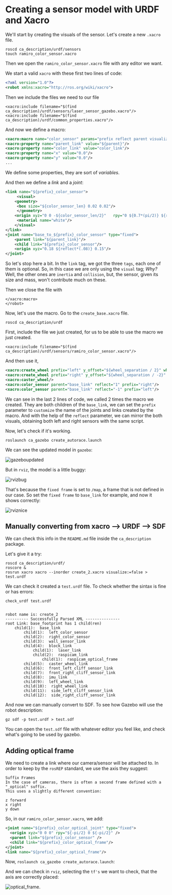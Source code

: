 # Creating a sensor model with URDF and Xacro

We'll start by creating the visuals of the sensor.
Let's create a new `.xacro` file.

    roscd ca_description/urdf/sensors
    touch ramiro_color_sensor.xacro

Then we open the `ramiro_color_sensor.xacro` file with any editor we want.

We start a valid `xacro` with these first two lines of code:
```xml
<?xml version="1.0"?>
<robot xmlns:xacro="http://ros.org/wiki/xacro">
```

Then we include the files we need to our file

    <xacro:include filename="$(find ca_description)/urdf/sensors/laser_sensor_gazebo.xacro"/>
    <xacro:include filename="$(find ca_description)/urdf/common_properties.xacro"/>

And now we define a macro:

```xml
<xacro:macro name="color_sensor" params="prefix reflect parent visualize:=false">
<xacro:property name="parent_link" value="${parent}"/>
<xacro:property name="color_link" value="color_link"/>
<xacro:property name="x" value="0.0"/>
<xacro:property name="y" value="0.0"/>
...
```

We define some properties, they are sort of *variables*.

And then we define a *link* and a *joint*:
```xml
<link name="${prefix}_color_sensor">
     <visual>
    <geometry>
     <box size="${color_sensor_len} 0.02 0.02"/>
     </geometry>
    <origin xyz="0 0 -${color_sensor_len/2}"   rpy="0 ${0.7*(pi/2)} ${reflect}"/>
     <material name="white"/>
    </visual>
</link>
<joint name="base_to_${prefix}_color_sensor" type="fixed">
    <parent link="${parent_link}"/>
    <child link="${prefix}_color_sensor"/>
    <origin xyz="0.18 ${reflect*(.08)} 0.15"/>
</joint>
```

So let's stop here a bit.
In the `link` tag, we got the three `tags`, each one of them is optional.
So, in this case we are only using the `visual` tag; *Why?*
Well, the other ones are `inertia` and `collision`, but, the sensor, given its size and mass, won't contribute much on these.

Then we close the file with

    </xacro:macro>
    </robot>

Now, let's use the macro.
Go to the `create_base.xacro` file.

    roscd ca_description/urdf

First, include the file we just created, for us to be able to use the macro we just created.

    <xacro:include filename="$(find ca_description)/urdf/sensors/ramiro_color_sensor.xacro"/>

And then use it, 
```xml
<xacro:create_wheel prefix="left" y_offset="${wheel_separation / 2}" wheel_radius="${wheel_radius}" wheel_width="${wheel_width}"/>
<xacro:create_wheel prefix="right" y_offset="${wheel_separation / -2}" wheel_radius="${wheel_radius}" wheel_width="${wheel_width}"/>
<xacro:caster_wheel/>
<xacro:color_sensor parent="base_link" reflect="1" prefix="right"/>
<xacro:color_sensor parent="base_link" reflect="-1" prefix="left"/>
```

We can see in the last 2 lines of code, we called 2 times the macro we created.
They are both children of the `base_link`, we can set the `prefix` parameter to `customize` the name of the joints and links created by the macro.
And with the help of the `reflect` parameter, we can mirror the both visuals, obtaining both left and right sensors with the same script.

Now, let's check if it's working.

    roslaunch ca_gazebo create_autorace.launch

We can see the updated model in `gazebo`:

![gazeboupdated](media/gazebo.png)

But in `rviz`, the model is a little buggy:

![rvizbug](media/rviz_bug.png)

That's because the `fixed frame` is set to `/map`, a frame that is not defined in our case.
So set the `fixed frame` to `base_link` for example, and now it shows correctly:

![rviznice](media/rviz_nice.png)

## Manually converting from xacro --> URDF --> SDF

We can check this info in the `README.md` file inside the `ca_description` package.

Let's give it a try:

    roscd ca_description/urdf/
    roscore &
    rosrun xacro xacro --inorder create_2.xacro visualize:=false > test.urdf

We can check it created a `test.urdf` file.
To check whether the sintax is fine or has errors:

    check_urdf test.urdf


    robot name is: create_2
    ---------- Successfully Parsed XML ---------------
    root Link: base_footprint has 1 child(ren)
        child(1):  base_link
            child(1):  left_color_sensor
            child(2):  right_color_sensor
            child(3):  wall_sensor_link
            child(4):  block_link
                child(1):  laser_link
                child(2):  raspicam_link
                    child(1):  raspicam_optical_frame
            child(5):  caster_wheel_link
            child(6):  front_left_cliff_sensor_link
            child(7):  front_right_cliff_sensor_link
            child(8):  imu_link
            child(9):  left_wheel_link
            child(10):  right_wheel_link
            child(11):  side_left_cliff_sensor_link
            child(12):  side_right_cliff_sensor_link

And now we can manually convert to SDF.
To see how Gazebo will use the robot description:

    gz sdf -p test.urdf > test.sdf

You can open the `test.sdf` file with whatever editor you feel like, and check what's going to be used by gazebo.

## Adding optical frame

We need to create a link where our camera/sensor will be attached to.
In order to keep by the `rosREP` standard, we use the axis they suggest:

    Suffix Frames
    In the case of cameras, there is often a second frame defined with a "_optical" suffix. 
    This uses a slightly different convention:

    z forward
    x right
    y down

So, in our `ramiro_color_sensor.xacro`, we add:
```xml
<joint name="${prefix}_color_optical_joint" type="fixed">
  <origin xyz="0 0 0" rpy="${-pi/2} 0 ${-pi/2}" />
  <parent link="${prefix}_color_sensor" />
  <child link="${prefix}_color_optical_frame"/>
</joint>
<link name="${prefix}_color_optical_frame"/>
```
Now, `roslaunch ca_gazebo create_autorace.launch`:

And we can check in `rviz`, selecting the `tf's` we want to check, that the axis are correctly placed:

![optical_frame](media/optical_frame_axis.png).

